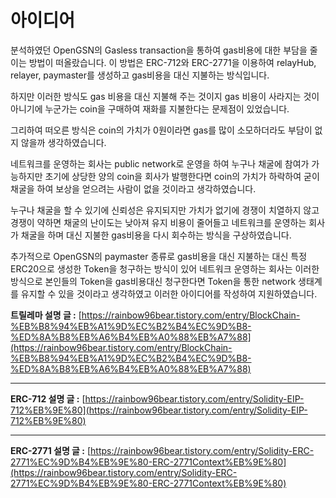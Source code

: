 # **아이디어**

 분석하였던 OpenGSN의 Gasless transaction을 통하여 gas비용에 대한 부담을 줄이는 방법이 떠올랐습니다. 이 방법은 ERC-712와 ERC-2771을 이용하여 relayHub, relayer, paymaster를 생성하고 gas비용을 대신 지불하는 방식입니다.

하지만 이러한 방식도 gas 비용을 대신 지불해 주는 것이지 gas 비용이 사라지는 것이 아니기에 누군가는 coin을 구매하여 재화를 지불한다는 문제점이 있었습니다.

그리하여 떠오른 방식은 coin의 가치가 0원이라면 gas를 많이 소모하더라도 부담이 없지 않을까 생각하였습니다.

네트워크를 운영하는 회사는 public network로 운영을 하여 누구나 채굴에 참여가 가능하지만 초기에 상당한 양의 coin을 회사가 발행한다면 coin의 가치가 하락하여 굳이 채굴을 하여 보상을 얻으려는 사람이 없을 것이라고 생각하였습니다.

누구나 채굴을 할 수 있기에 신뢰성은 유지되지만 가치가 없기에 경쟁이 치열하지 않고 경쟁이 약하면 채굴의 난이도는 낮아져 유지 비용이 줄어들고 네트워크를 운영하는 회사가 채굴을 하며 대신 지불한 gas비용을 다시 회수하는 방식을 구상하였습니다.

추가적으로 OpenGSN의 paymaster 종류로 gas비용을 대신 지불하는 대신 특정 ERC20으로 생성한 Token을 청구하는 방식이 있어 네트워크 운영하는 회사는 이러한 방식으로 본인들의 Token을 gas비용대신 청구한다면 Token을 통한 network 생태계를 유지할 수 있을 것이라고 생각하였고 이러한 아이디어를 작성하여 지원하였습니다.

  
**트릴레마 설명 글 :** [https://rainbow96bear.tistory.com/entry/BlockChain-%EB%B8%94%EB%A1%9D%EC%B2%B4%EC%9D%B8-%ED%8A%B8%EB%A6%B4%EB%A0%88%EB%A7%88](https://rainbow96bear.tistory.com/entry/BlockChain-%EB%B8%94%EB%A1%9D%EC%B2%B4%EC%9D%B8-%ED%8A%B8%EB%A6%B4%EB%A0%88%EB%A7%88)

---

**ERC-712 설명 글 :** [https://rainbow96bear.tistory.com/entry/Solidity-EIP-712%EB%9E%80](https://rainbow96bear.tistory.com/entry/Solidity-EIP-712%EB%9E%80)

---

**ERC-2771 설명 글 :** [https://rainbow96bear.tistory.com/entry/Solidity-ERC-2771%EC%9D%B4%EB%9E%80-ERC-2771Context%EB%9E%80](https://rainbow96bear.tistory.com/entry/Solidity-ERC-2771%EC%9D%B4%EB%9E%80-ERC-2771Context%EB%9E%80)

